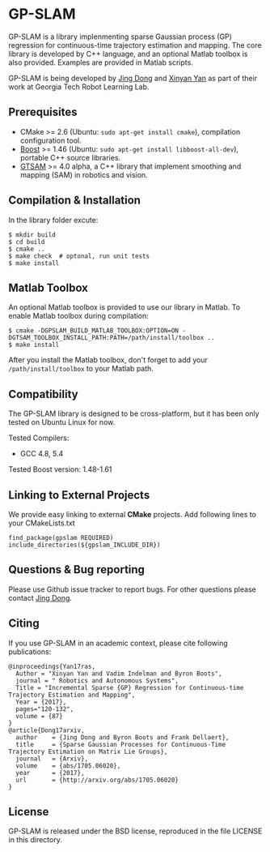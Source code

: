 GP-SLAM
===================================================
GP-SLAM is a library implenmenting sparse Gaussian process (GP) regression for continuous-time trajectory estimation and mapping. The core library is developed by C++ language, and an optional Matlab toolbox is also provided. Examples are provided in Matlab scripts.

GP-SLAM is being developed by [Jing Dong](mailto:thu.dongjing@gmail.com) and [Xinyan Yan](mailto:voidpointeryan@gmail.com) as part of their work at Georgia Tech Robot Learning Lab. 

Prerequisites
------

- CMake >= 2.6 (Ubuntu: `sudo apt-get install cmake`), compilation configuration tool.
- [Boost](http://www.boost.org/) >= 1.46 (Ubuntu: `sudo apt-get install libboost-all-dev`), portable C++ source libraries.
- [GTSAM](https://bitbucket.org/gtborg/gtsam) >= 4.0 alpha, a C++ library that implement smoothing and mapping (SAM) in robotics and vision.

Compilation & Installation
------

In the library folder excute:

```
$ mkdir build
$ cd build
$ cmake ..
$ make check  # optonal, run unit tests
$ make install
```

Matlab Toolbox
-----

An optional Matlab toolbox is provided to use our library in Matlab. To enable Matlab toolbox during compilation:

```
$ cmake -DGPSLAM_BUILD_MATLAB_TOOLBOX:OPTION=ON -DGTSAM_TOOLBOX_INSTALL_PATH:PATH=/path/install/toolbox ..
$ make install
```

After you install the Matlab toolbox, don't forget to add your `/path/install/toolbox` to your Matlab path.

Compatibility
-----

The GP-SLAM library is designed to be cross-platform, but it has been only tested on Ubuntu Linux for now.

Tested Compilers: 

- GCC 4.8, 5.4

Tested Boost version: 1.48-1.61

Linking to External Projects
-----

We provide easy linking to external **CMake** projects. Add following lines to your CMakeLists.txt

```
find_package(gpslam REQUIRED)
include_directories(${gpslam_INCLUDE_DIR})
```

Questions & Bug reporting
-----

Please use Github issue tracker to report bugs. For other questions please contact [Jing Dong](mailto:thu.dongjing@gmail.com).


Citing
-----

If you use GP-SLAM in an academic context, please cite following publications:

```
@inproceedings{Yan17ras,  
  Author = "Xinyan Yan and Vadim Indelman and Byron Boots",
  journal = " Robotics and Autonomous Systems",
  Title = "Incremental Sparse {GP} Regression for Continuous-time Trajectory Estimation and Mapping",
  Year = {2017},
  pages="120-132",
  volume = {87}
}
@article{Dong17arxiv,
  author    = {Jing Dong and Byron Boots and Frank Dellaert},
  title     = {Sparse Gaussian Processes for Continuous-Time Trajectory Estimation on Matrix Lie Groups},
  journal   = {Arxiv},
  volume    = {abs/1705.06020},
  year      = {2017},
  url       = {http://arxiv.org/abs/1705.06020}
}
```


License
-----

GP-SLAM is released under the BSD license, reproduced in the file LICENSE in this directory.
